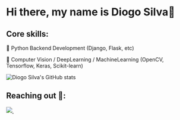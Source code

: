 # Hi there, my name is Diogo Silva👋

## Core skills:

 :white_square_button: Python Backend Development (Django, Flask, etc)
 
 :white_square_button: Computer Vision / DeepLearning / MachineLearning (OpenCV, Tensorflow, Keras, Scikit-learn)
 
![Diogo Silva's GitHub stats](https://github-readme-stats.vercel.app/api?username=diogosilva30&count_private=true&show_icons=true&theme=dark)

## Reaching out :speech_balloon::
<p>
  
  <a href="https://www.linkedin.com/in/diogosilva30">
    <img src="https://img.shields.io/badge/linkedin-%230077B5.svg?&style=for-the-badge&logo=linkedin&logoColor=white" />
  </a>&nbsp;&nbsp;
</p>
